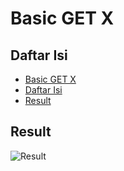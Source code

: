 # Basic GET X

## Daftar Isi
- [Basic GET X](#basic-get-x)
- [Daftar Isi](#daftar-isi)
- [Result](#result)

## Result
![Result](https://github.com/rizkijanuarr/basic_getx/blob/master/assets/vid/result.gif?raw=true)
